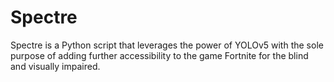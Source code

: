 # Spectre
Spectre is a Python script that leverages the power of YOLOv5 with the sole purpose of adding further accessibility to the game Fortnite for the blind and visually impaired.
